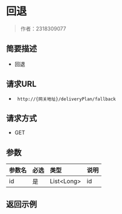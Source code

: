 # 回退

> 作者：2318309077

## 简要描述

- 回退

## 请求URL
- ` http://{网关地址}/deliveryPlan/fallback`
  
## 请求方式
- GET

## 参数

|参数名|必选|类型|说明|
|:----    |:---|:----- |-----   |
|id     |是 |List&lt;Long> | id    |

## 返回示例 

``` 
  
```